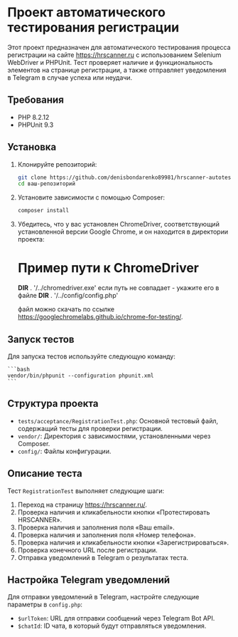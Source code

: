 # Проект автоматического тестирования регистрации

Этот проект предназначен для автоматического тестирования процесса регистрации на сайте https://hrscanner.ru с использованием Selenium WebDriver и PHPUnit. Тест проверяет наличие и функциональность элементов на странице регистрации, а также отправляет уведомления в Telegram в случае успеха или неудачи.

## Требования

- PHP 8.2.12
- PHPUnit 9.3

## Установка

1. Клонируйте репозиторий:

    ```bash
    git clone https://github.com/denisbondarenko89981/hrscanner-autotests.git
    cd ваш-репозиторий
    ```

2. Установите зависимости с помощью Composer:

    ```bash
    composer install
    ```

3. Убедитесь, что у вас установлен ChromeDriver, соответствующий установленной версии Google Chrome, и он находится в директории проекта:

    # Пример пути к ChromeDriver
    __DIR__ . '/../chromedriver.exe'
    если путь не совпадает - укажите его в файле __DIR__ . '/../config/config.php'
    
    файл можно скачать по ссылке https://googlechromelabs.github.io/chrome-for-testing/.

## Запуск тестов

Для запуска тестов используйте следующую команду:

    ```bash
    vendor/bin/phpunit --configuration phpunit.xml
    ```

## Структура проекта

- `tests/acceptance/RegistrationTest.php`: Основной тестовый файл, содержащий тесты для проверки регистрации.
- `vendor/`: Директория с зависимостями, установленными через Composer.
- `config/`: Файлы конфигурации.

## Описание теста

Тест `RegistrationTest` выполняет следующие шаги:

1. Переход на страницу https://hrscanner.ru/.
2. Проверка наличия и кликабельности кнопки «Протестировать HRSCANNER».
3. Проверка наличия и заполнения поля «Ваш email».
4. Проверка наличия и заполнения поля «Номер телефона».
5. Проверка наличия и кликабельности кнопки «Зарегистрироваться».
6. Проверка конечного URL после регистрации.
7. Отправка уведомлений в Telegram о результатах теста.

## Настройка Telegram уведомлений

Для отправки уведомлений в Telegram, настройте следующие параметры в `config.php`:

- `$urlToken`: URL для отправки сообщений через Telegram Bot API.
- `$chatId`: ID чата, в который будут отправляться уведомления.
